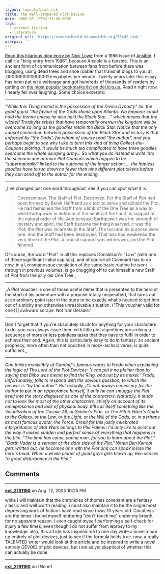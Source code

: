 ```yaml
---
layout: layouts/post.njk
title: The Well-Tempered Plot Device
date: 2005-08-12T02:53:00.000Z
tags:
  - science fiction
  - literature
original_url: 'https://nemorathwald.dreamwidth.org/75492.html'
userpic: ''
---
```

[Read this hilarious blog entry by Nick Lowe](http://www.ansible.co.uk/Ansible/plotdev.html) from a 1986 issue of [Ansible](http://www.ansible.co.uk/Ansible/a46.html). I call it a "blog entry from 1986", because Ansible is a fanzine. This is an ancient form of communication between fans from before there was blogging, using dead trees and shoe rubber that transmit blogs to you at .0000000000000001 megabytes per minute. Twenty years later this essay has been put on a webpage and got hundreds of thousands of readers by getting on [the most popular bookmarks list on del.icio.us.](http://del.icio.us/popular) Read it right now. I nearly fell over laughing. Some choice excerpts:

* * *

_"While this Thing rested in the possession of the Divine Dynasty" (ie. the good guys) "the favour of the Gods shone upon Atlantis. No Emperor could hold the throne unless he also held the Black Star...." which means that the wicked Trotskyite rebels that have temporarily overrun the kingdom will be overcome so long as the goodies retain the Black Star. Notice that the only causal connection between possession of the Black Star and victory is that enforced by "the Gods", for whom of course read "the author", and you perhaps begin to see why I like to term this kind of thing Collect-the-Coupons plotting. It would be much too complicated to have three goodies overcome the whole usurping army... So what you do instead is write into the scenario one or more Plot Coupons which happen to be "supernaturally" linked to the outcome of the larger action; ... the hapless goodies have to run down no fewer than nine different plot tokens before they can send off to the author for the ending._

* * *

_I've changed just one word throughout; see if you can spot what it is.

> Covenant saw. The Staff of Plot. Destroyed. For the Staff of Plot had been formed by Berek Halfhand as a tool to serve and uphold the Plot. He had fashioned the Staff from a limb of the One Tree as a way to wield Earthpower in defence of the health of the Land, in support of the natural order of life. And because Earthpower was the strength of mystery and spirit, the Staff became the thing it served. It was the Plot; the Plot was incarnate in the Staff. The tool and its purpose were one. And the Staff had been destroyed. That loss had weakened the very fibre of the Plot. A crucial support was withdrawn, and the Plot faltered.

Of course, the word "Plot" in all this replaces Donaldson's "Law" (with one of those significant initial capitals), and of course all Covenant has to do now, in a Lensmanesque escalation of the same basic routine he went through in previous volumes, is go chugging off to cut himself a new Staff of Plot from the jolly old One Tree._

* * *

_A Plot Voucher is one of those useful items that is presented to the hero at the start of his adventure with a purpose totally unspecified, that turns out at an arbitrary point later in the story to be exactly what's needed to get him out of a sticky and otherwise unresolvable situation. ("This voucher valid for one \[1\] awkward scrape. Not transferable."

* * *

Don't forget that if you're absolutely stuck for anything for your characters to do, you can always issue them with little plot algorithms prescribing a sequence of more or less pointless tasks that they have to fulfil in order to achieve their end. Again, this is particularly easy to do in fantasy: an ancient prophecy, more often than not couched in mock-archaic verse, is quite sufficient._

* * *

_One thinks irresistibly of Gandalf's famous words to Frodo when explaining the logic of The Lord of the Plot Devices: "I can put it no plainer than by saying that Bilbo was meant to find the Ring, and not by its maker." Frodo, unfortunately, fails to respond with the obvious question, to which the answer is "by the author". But actually, it's not always necessary for the author to put in an appearance himself, if only he can smuggle the Plot itself into the story disguised as one of the characters. Naturally, it tends not to look like most of the other characters, chiefly on account of its omnipresence and lack of physical body. It'll call itself something like the Visualization of the Cosmic All, or Seldon's Plan, or The Hitch-Hiker's Guide to the Galaxy, or the Law, or the Light, or the Will of the Gods; or, in perhaps its most famous avatar, the Force. Credit for this justly celebrated interpretation of Star Wars belongs to Phil Palmer; I'd only like to point out the way it makes sudden and perfect sense of everything that happens in the film. "The time has come, young man, for you to learn about the Plot." "Darth Vader is a servant of the dark side of the Plot." When Ben Kenobi gets written out, he becomes one with the Plot and can speak inside the hero's head. When a whole planet of good guys gets blown up, Ben senses "a great disturbance in the Plot."_

## Comments

---

**[ext_2191190](https://www.dreamwidth.org/users/ext_2191190)** on Aug. 12, 2005 10:25 PM

while i will maintain that the chronicles of thomas covenant are a fantasy classic and well worth reading, i must also maintain it to be the single most depressing work of fiction i have read since i was 10 years old. Countless are the times i found myself muttering "don't touch me" under my breath, for no apparent reason. I even caught myself performing a self-check for injury a few times, even though i do not suffer from leprosy to my knowledge. also, this article has inspired me to one day write a novel made up entirely of plot devices, just to see if the formula holds true. now, a really TALENTED writer would look at this article and be inspired to write a novel entirely DEVOID of plot devices, but i am as yet skeptical of whether this can actually be done.

---

**[ext_2191190](https://www.dreamwidth.org/users/ext_2191190)** on (None)

